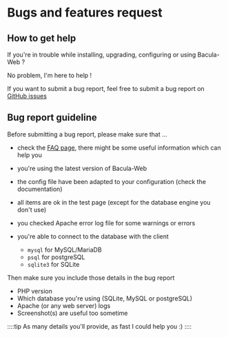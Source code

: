 # Bugs and features request

## How to get help

If you're in trouble while installing, upgrading, configuring or using Bacula-Web ?

No problem, I'm here to help !

If you want to submit a bug report, feel free to submit a bug report on [GitHub issues](https://github.com/bacula-web/bacula-web/issues)

## Bug report guideline

Before submitting a bug report, please make sure that ...

* check the [FAQ page](faq.md), there might be some useful information which can help you
* you're using the latest version of Bacula-Web
* the config file have been adapted to your configuration (check the documentation)
* all items are ok in the test page (except for the database engine you don't use)
* you checked Apache error log file for some warnings or errors
* you're able to connect to the database with the client

    * `mysql` for MySQL/MariaDB
    * `psql` for postgreSQL
    * `sqlite3` for SQLite

Then make sure you include those details in the bug report

* PHP version
* Which database you're using (SQLite, MySQL or postgreSQL)
* Apache (or any web server) logs
* Screenshot(s) are useful too sometime

::::tip
As many details you'll provide, as fast I could help you :)
::::
